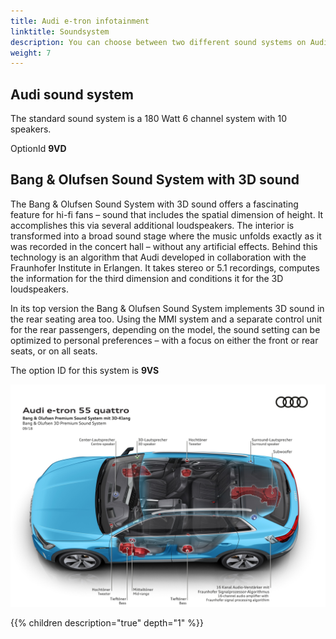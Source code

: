 ```yaml
---
title: Audi e-tron infotainment
linktitle: Soundsystem
description: You can choose between two different sound systems on Audi e-tron  
weight: 7
---
```


## Audi sound system

The standard sound system is a 180 Watt 6 channel system with 10 speakers.

OptionId **9VD**

## Bang & Olufsen Sound System with 3D sound

The Bang & Olufsen Sound System with 3D sound offers a fascinating feature for hi-fi fans – sound that includes the spatial dimension of height. It accomplishes this via several additional loudspeakers. The interior is transformed into a broad sound stage where the music unfolds exactly as it was recorded in the concert hall – without any artificial effects. Behind this technology is an algorithm that Audi developed in collaboration with the Fraunhofer Institute in Erlangen. It takes stereo or 5.1 recordings, computes the information for the third dimension and conditions it for the 3D loudspeakers.

In its top version the Bang & Olufsen Sound System implements 3D sound in the rear seating area too. Using the MMI system and a separate control unit for the rear passengers, depending on the model, the sound setting can be optimized to personal preferences – with a focus on either the front or rear seats, or on all seats.

The option ID for this system is **9VS**

![Bang & Olufsen](soundsystem1.jpg "Bang & Olufsen sound system with 16 speakers")

{{% children description="true" depth="1" %}}
